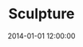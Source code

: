 ---
layout: gallery
title: Sculpture
date: 2014-01-01 12:00:00
showInNavigation: true
order: 2
showCategory: sculpture
---